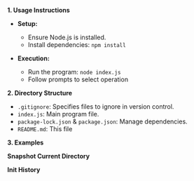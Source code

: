 **1. Usage Instructions**

- **Setup:**
  - Ensure Node.js is installed.
  - Install dependencies: `npm install`

- **Execution:**
  - Run the program: `node index.js`
  - Follow prompts to select operation

**2. Directory Structure**
- `.gitignore`: Specifies files to ignore in version control.
- `index.js`: Main program file.
- `package-lock.json` & `package.json`: Manage dependencies.
- `README.md`: This file

**3. Examples**

**Snapshot Current Directory**

**Init History**